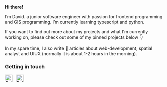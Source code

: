 **Hi there!**

I’m David. a junior software engineer with passion for frontend programming and GIS programming. I’m currently learning typescript and python.

If you want to find out more about my projects and what I'm currently working on, please check out some of my pinned projects below 👇

In my spare time, I also write 📝 articles about web-development, spatial analyst and UIUX (normally it is about 1-2 hours in the morning).

### Getting in touch
<a href="https://www.linkedin.com/in/gerardusdavidbayuaji/" title="Follow me on LinkedIn">
  <img
    width="24"
    alt="Follow me on LinkedIn"
    src="https://raw.githubusercontent.com/trekhleb/trekhleb/master/assets/icons/linkedin.svg"
  /></a>
&nbsp;
<a href="https://gerardusdavid.medium.com/" title="Follow me on Medium">
  <img
    width="24"
    alt="Follow me on Medium"
    src="https://raw.githubusercontent.com/trekhleb/trekhleb/master/assets/icons/medium.svg"
  /></a>
